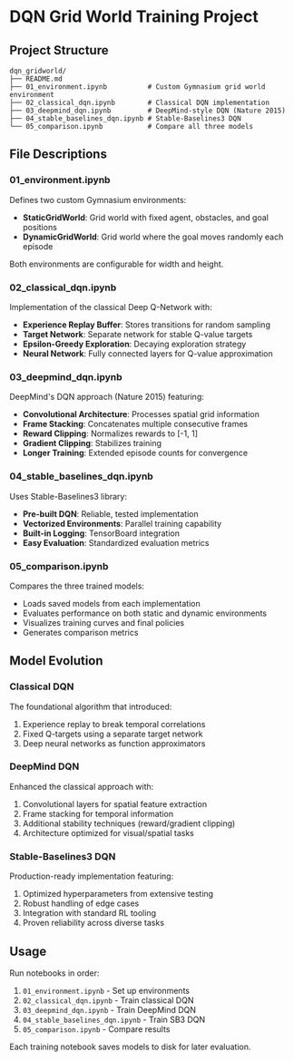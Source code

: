 # DQN Grid World Training Project

## Project Structure

```
dqn_gridworld/
├── README.md
├── 01_environment.ipynb          # Custom Gymnasium grid world environment
├── 02_classical_dqn.ipynb        # Classical DQN implementation
├── 03_deepmind_dqn.ipynb         # DeepMind-style DQN (Nature 2015)
├── 04_stable_baselines_dqn.ipynb # Stable-Baselines3 DQN
└── 05_comparison.ipynb           # Compare all three models
```

## File Descriptions

### 01_environment.ipynb
Defines two custom Gymnasium environments:
- **StaticGridWorld**: Grid world with fixed agent, obstacles, and goal positions
- **DynamicGridWorld**: Grid world where the goal moves randomly each episode

Both environments are configurable for width and height.

### 02_classical_dqn.ipynb
Implementation of the classical Deep Q-Network with:
- **Experience Replay Buffer**: Stores transitions for random sampling
- **Target Network**: Separate network for stable Q-value targets
- **Epsilon-Greedy Exploration**: Decaying exploration strategy
- **Neural Network**: Fully connected layers for Q-value approximation

### 03_deepmind_dqn.ipynb
DeepMind's DQN approach (Nature 2015) featuring:
- **Convolutional Architecture**: Processes spatial grid information
- **Frame Stacking**: Concatenates multiple consecutive frames
- **Reward Clipping**: Normalizes rewards to [-1, 1]
- **Gradient Clipping**: Stabilizes training
- **Longer Training**: Extended episode counts for convergence

### 04_stable_baselines_dqn.ipynb
Uses Stable-Baselines3 library:
- **Pre-built DQN**: Reliable, tested implementation
- **Vectorized Environments**: Parallel training capability
- **Built-in Logging**: TensorBoard integration
- **Easy Evaluation**: Standardized evaluation metrics

### 05_comparison.ipynb
Compares the three trained models:
- Loads saved models from each implementation
- Evaluates performance on both static and dynamic environments
- Visualizes training curves and final policies
- Generates comparison metrics

## Model Evolution

### Classical DQN
The foundational algorithm that introduced:
1. Experience replay to break temporal correlations
2. Fixed Q-targets using a separate target network
3. Deep neural networks as function approximators

### DeepMind DQN
Enhanced the classical approach with:
1. Convolutional layers for spatial feature extraction
2. Frame stacking for temporal information
3. Additional stability techniques (reward/gradient clipping)
4. Architecture optimized for visual/spatial tasks

### Stable-Baselines3 DQN
Production-ready implementation featuring:
1. Optimized hyperparameters from extensive testing
2. Robust handling of edge cases
3. Integration with standard RL tooling
4. Proven reliability across diverse tasks

## Usage

Run notebooks in order:
1. `01_environment.ipynb` - Set up environments
2. `02_classical_dqn.ipynb` - Train classical DQN
3. `03_deepmind_dqn.ipynb` - Train DeepMind DQN
4. `04_stable_baselines_dqn.ipynb` - Train SB3 DQN
5. `05_comparison.ipynb` - Compare results

Each training notebook saves models to disk for later evaluation.